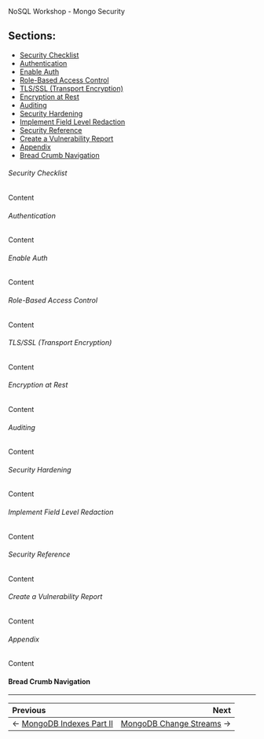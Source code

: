 NoSQL Workshop - Mongo Security

## Sections:

* [Security Checklist](#security-checklist)
* [Authentication](#authentication)
* [Enable Auth](#enable-auth)
* [Role-Based Access Control](#role-based-access-control)
* [TLS/SSL (Transport Encryption)](#tls/ssl-(transport-encryption))
* [Encryption at Rest](#encryption-at-rest)
* [Auditing](#auditing)
* [Security Hardening](#security-hardening)
* [Implement Field Level Redaction](#implement-field-level-redaction)
* [Security Reference](#security-reference)
* [Create a Vulnerability Report](#create-a-vulnerability-report)
* [Appendix](#appendix)
* [Bread Crumb Navigation](#bread-crumb-navigation)

###### Security Checklist

Content

###### Authentication

Content

###### Enable Auth

Content

###### Role-Based Access Control

Content

###### TLS/SSL (Transport Encryption)

Content

###### Encryption at Rest

Content

###### Auditing

Content

###### Security Hardening

Content

###### Implement Field Level Redaction

Content

###### Security Reference

Content

###### Create a Vulnerability Report

Content

###### Appendix

Content

#### Bread Crumb Navigation
_________________________

Previous | Next
:------- | ---:
← [MongoDB Indexes Part II](./mongodb_indexes_partII.md) | [MongoDB Change Streams](./mongodb_change_streams.md) →
